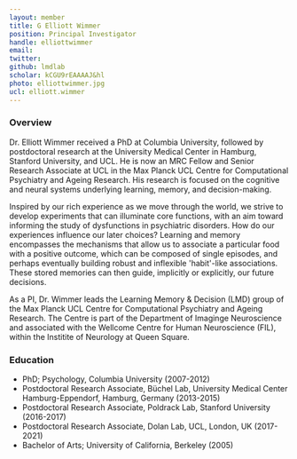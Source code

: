 ```yaml
---
layout: member
title: G Elliott Wimmer
position: Principal Investigator
handle: elliottwimmer
email: 
twitter:
github: lmdlab
scholar: kCGU9rEAAAAJ&hl
photo: elliottwimmer.jpg
ucl: elliott.wimmer
---
```


### Overview
Dr. Elliott Wimmer received a PhD at Columbia University, followed by postdoctoral research at the University Medical Center in Hamburg, Stanford University, and UCL. He is now an MRC Fellow and Senior Research Associate at UCL in the Max Planck UCL Centre for Computational Psychiatry and Ageing Research. His research is focused on the cognitive and neural systems underlying learning, memory, and decision-making. 

Inspired by our rich experience as we move through the world, we strive to develop experiments that can illuminate core functions, with an aim toward informing the study of dysfunctions in psychiatric disorders. How do our experiences influence our later choices?  Learning and memory encompasses the mechanisms that allow us to associate a particular food with a positive outcome, which can be composed of single episodes, and perhaps eventually building robust and inflexible 'habit'-like associations.  These stored memories can then guide, implicitly or explicitly, our future decisions. 

As a PI, Dr. Wimmer leads the Learning Memory & Decision (LMD) group of the Max Planck UCL Centre for Computational Psychiatry and Ageing Research.  The Centre is part of the Department of Imaginge Neuroscience and associated with the Wellcome Centre for Human Neuroscience (FIL), within the Institite of Neurology at Queen Square.

### Education
- PhD; Psychology, Columbia University (2007-2012)
- Postdoctoral Research Associate, Büchel Lab, University Medical Center Hamburg-Eppendorf, Hamburg, Germany (2013-2015)
- Postdoctoral Research Associate, Poldrack Lab, Stanford University (2016-2017)
- Postdoctoral Research Associate, Dolan Lab, UCL, London, UK (2017-2021)
- Bachelor of Arts; University of California, Berkeley (2005)
